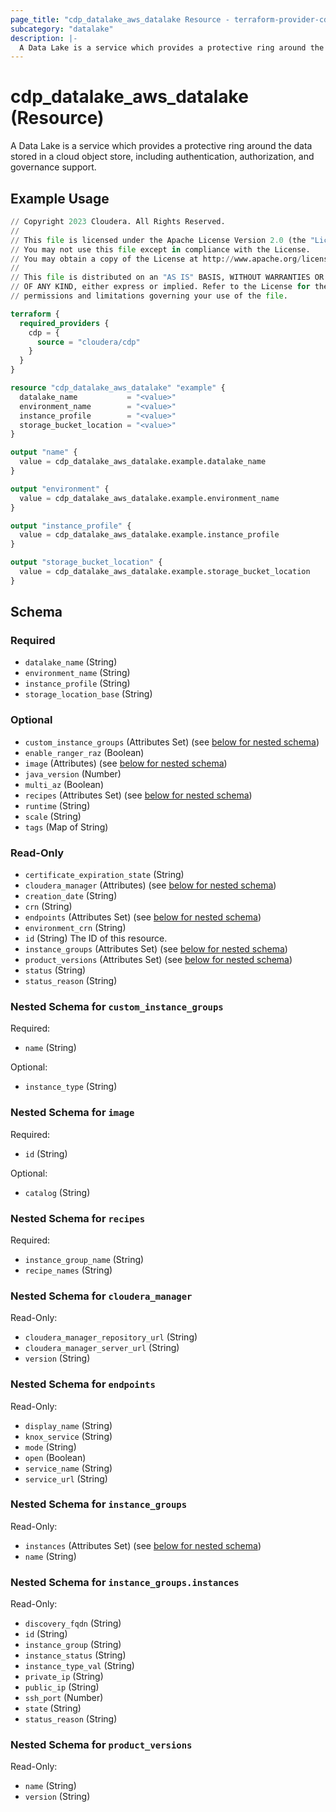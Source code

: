 ```yaml
---
page_title: "cdp_datalake_aws_datalake Resource - terraform-provider-cdp"
subcategory: "datalake"
description: |-
  A Data Lake is a service which provides a protective ring around the data stored in a cloud object store, including authentication, authorization, and governance support.
---
```


# cdp_datalake_aws_datalake (Resource)

A Data Lake is a service which provides a protective ring around the data stored in a cloud object store, including authentication, authorization, and governance support.

## Example Usage

```terraform
// Copyright 2023 Cloudera. All Rights Reserved.
//
// This file is licensed under the Apache License Version 2.0 (the "License").
// You may not use this file except in compliance with the License.
// You may obtain a copy of the License at http://www.apache.org/licenses/LICENSE-2.0.
//
// This file is distributed on an "AS IS" BASIS, WITHOUT WARRANTIES OR CONDITIONS
// OF ANY KIND, either express or implied. Refer to the License for the specific
// permissions and limitations governing your use of the file.

terraform {
  required_providers {
    cdp = {
      source = "cloudera/cdp"
    }
  }
}

resource "cdp_datalake_aws_datalake" "example" {
  datalake_name           = "<value>"
  environment_name        = "<value>"
  instance_profile        = "<value>"
  storage_bucket_location = "<value>"
}

output "name" {
  value = cdp_datalake_aws_datalake.example.datalake_name
}

output "environment" {
  value = cdp_datalake_aws_datalake.example.environment_name
}

output "instance_profile" {
  value = cdp_datalake_aws_datalake.example.instance_profile
}

output "storage_bucket_location" {
  value = cdp_datalake_aws_datalake.example.storage_bucket_location
}
```

<!-- schema generated by tfplugindocs -->
## Schema

### Required

- `datalake_name` (String)
- `environment_name` (String)
- `instance_profile` (String)
- `storage_location_base` (String)

### Optional

- `custom_instance_groups` (Attributes Set) (see [below for nested schema](#nestedatt--custom_instance_groups))
- `enable_ranger_raz` (Boolean)
- `image` (Attributes) (see [below for nested schema](#nestedatt--image))
- `java_version` (Number)
- `multi_az` (Boolean)
- `recipes` (Attributes Set) (see [below for nested schema](#nestedatt--recipes))
- `runtime` (String)
- `scale` (String)
- `tags` (Map of String)

### Read-Only

- `certificate_expiration_state` (String)
- `cloudera_manager` (Attributes) (see [below for nested schema](#nestedatt--cloudera_manager))
- `creation_date` (String)
- `crn` (String)
- `endpoints` (Attributes Set) (see [below for nested schema](#nestedatt--endpoints))
- `environment_crn` (String)
- `id` (String) The ID of this resource.
- `instance_groups` (Attributes Set) (see [below for nested schema](#nestedatt--instance_groups))
- `product_versions` (Attributes Set) (see [below for nested schema](#nestedatt--product_versions))
- `status` (String)
- `status_reason` (String)

<a id="nestedatt--custom_instance_groups"></a>
### Nested Schema for `custom_instance_groups`

Required:

- `name` (String)

Optional:

- `instance_type` (String)


<a id="nestedatt--image"></a>
### Nested Schema for `image`

Required:

- `id` (String)

Optional:

- `catalog` (String)


<a id="nestedatt--recipes"></a>
### Nested Schema for `recipes`

Required:

- `instance_group_name` (String)
- `recipe_names` (String)


<a id="nestedatt--cloudera_manager"></a>
### Nested Schema for `cloudera_manager`

Read-Only:

- `cloudera_manager_repository_url` (String)
- `cloudera_manager_server_url` (String)
- `version` (String)


<a id="nestedatt--endpoints"></a>
### Nested Schema for `endpoints`

Read-Only:

- `display_name` (String)
- `knox_service` (String)
- `mode` (String)
- `open` (Boolean)
- `service_name` (String)
- `service_url` (String)


<a id="nestedatt--instance_groups"></a>
### Nested Schema for `instance_groups`

Read-Only:

- `instances` (Attributes Set) (see [below for nested schema](#nestedatt--instance_groups--instances))
- `name` (String)

<a id="nestedatt--instance_groups--instances"></a>
### Nested Schema for `instance_groups.instances`

Read-Only:

- `discovery_fqdn` (String)
- `id` (String)
- `instance_group` (String)
- `instance_status` (String)
- `instance_type_val` (String)
- `private_ip` (String)
- `public_ip` (String)
- `ssh_port` (Number)
- `state` (String)
- `status_reason` (String)



<a id="nestedatt--product_versions"></a>
### Nested Schema for `product_versions`

Read-Only:

- `name` (String)
- `version` (String)